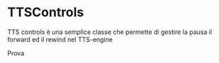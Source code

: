 TTSControls
===========

TTS controls è una semplice classe che permette di gestire la pausa il forward ed il rewind nel TTS-engine


Prova
